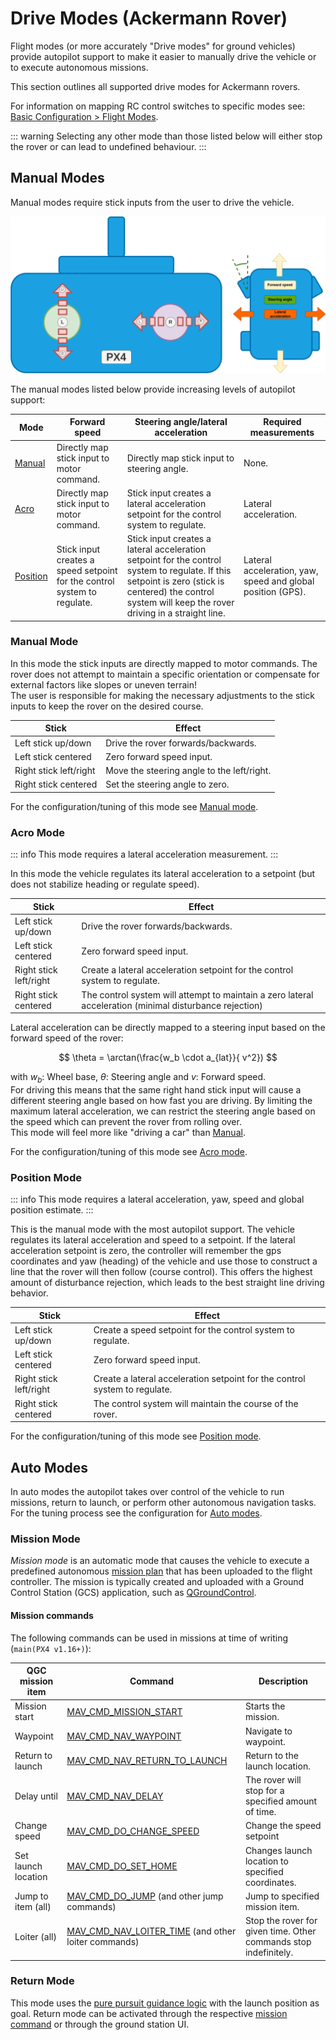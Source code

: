 # Drive Modes (Ackermann Rover)

Flight modes (or more accurately "Drive modes" for ground vehicles) provide autopilot support to make it easier to manually drive the vehicle or to execute autonomous missions.

This section outlines all supported drive modes for Ackermann rovers.

For information on mapping RC control switches to specific modes see: [Basic Configuration > Flight Modes](../config/flight_mode.md).

::: warning
Selecting any other mode than those listed below will either stop the rover or can lead to undefined behaviour.
:::

## Manual Modes

Manual modes require stick inputs from the user to drive the vehicle.

![Manual Controls](../../assets/airframes/rover/flight_modes/manual_controls_ackermann_rover.png)

The manual modes listed below provide increasing levels of autopilot support:

| Mode                       | Forward speed                                                            | Steering angle/lateral acceleration                                                                                                                                                                     | Required measurements                                       |
| -------------------------- | ------------------------------------------------------------------------ | ------------------------------------------------------------------------------------------------------------------------------------------------------------------------------------------------------- | ----------------------------------------------------------- |
| [Manual](#manual-mode)     | Directly map stick input to motor command.                               | Directly map stick input to steering angle.                                                                                                                                                             | None.                                                       |
| [Acro](#acro-mode)         | Directly map stick input to motor command.                               | Stick input creates a lateral acceleration setpoint for the control system to regulate.                                                                                                                 | Lateral acceleration.                                       |
| [Position](#position-mode) | Stick input creates a speed setpoint for the control system to regulate. | Stick input creates a lateral acceleration setpoint for the control system to regulate. If this setpoint is zero (stick is centered) the control system will keep the rover driving in a straight line. | Lateral acceleration, yaw, speed and global position (GPS). |

### Manual Mode

In this mode the stick inputs are directly mapped to motor commands. The rover does not attempt to maintain a specific orientation or compensate for external factors like slopes or uneven terrain!  
The user is responsible for making the necessary adjustments to the stick inputs to keep the rover on the desired course.

| Stick                  | Effect                                     |
| ---------------------- | ------------------------------------------ |
| Left stick up/down     | Drive the rover forwards/backwards.        |
| Left stick centered    | Zero forward speed input.                  |
| Right stick left/right | Move the steering angle to the left/right. |
| Right stick centered   | Set the steering angle to zero.            |

For the configuration/tuning of this mode see [Manual mode](../config_rover/ackermann.md#manual-mode).

### Acro Mode

::: info
This mode requires a lateral acceleration measurement.
:::

In this mode the vehicle regulates its lateral acceleration to a setpoint (but does not stabilize heading or regulate speed).

| Stick                  | Effect                                                                                                  |
| ---------------------- | ------------------------------------------------------------------------------------------------------- |
| Left stick up/down     | Drive the rover forwards/backwards.                                                                     |
| Left stick centered    | Zero forward speed input.                                                                               |
| Right stick left/right | Create a lateral acceleration setpoint for the control system to regulate.                              |
| Right stick centered   | The control system will attempt to maintain a zero lateral acceleration (minimal disturbance rejection) |

Lateral acceleration can be directly mapped to a steering input based on the forward speed of the rover:

<!-- prettier-ignore -->
$$ \theta = \arctan(\frac{w_b \cdot a_{lat}}{ v^2}) $$

with $w_b:$ Wheel base, $\theta:$ Steering angle and $v:$ Forward speed.  
For driving this means that the same right hand stick input will cause a different steering angle based on how fast you are driving. By limiting the maximum lateral acceleration, we can restrict the steering angle based on the speed which can prevent the rover from rolling over.  
This mode will feel more like "driving a car" than [Manual](#manual-mode).

For the configuration/tuning of this mode see [Acro mode](../config_rover/ackermann.md#acro-mode).

### Position Mode

::: info
This mode requires a lateral acceleration, yaw, speed and global position estimate.
:::

This is the manual mode with the most autopilot support. The vehicle regulates its lateral acceleration and speed to a setpoint. If the lateral acceleration setpoint is zero, the controller will remember the gps coordinates and yaw (heading) of the vehicle and use those to construct a line that the rover will then follow (course control).
This offers the highest amount of disturbance rejection, which leads to the best straight line driving behavior.

| Stick                  | Effect                                                                     |
| ---------------------- | -------------------------------------------------------------------------- |
| Left stick up/down     | Create a speed setpoint for the control system to regulate.                |
| Left stick centered    | Zero forward speed input.                                                  |
| Right stick left/right | Create a lateral acceleration setpoint for the control system to regulate. |
| Right stick centered   | The control system will maintain the course of the rover.                  |

For the configuration/tuning of this mode see [Position mode](../config_rover/differential.md#position-mode).

## Auto Modes

In auto modes the autopilot takes over control of the vehicle to run missions, return to launch, or perform other autonomous navigation tasks.  
For the tuning process see the configuration for [Auto modes](../config_rover/ackermann.md#mission-parameters).

### Mission Mode

_Mission mode_ is an automatic mode that causes the vehicle to execute a predefined autonomous [mission plan](../flying/missions.md) that has been uploaded to the flight controller.
The mission is typically created and uploaded with a Ground Control Station (GCS) application, such as [QGroundControl](https://docs.qgroundcontrol.com/master/en/).

#### Mission commands

The following commands can be used in missions at time of writing (`main(PX4 v1.16+)`):

| QGC mission item    | Command                                                                        | Description                                                      |
| ------------------- | ------------------------------------------------------------------------------ | ---------------------------------------------------------------- |
| Mission start       | [MAV_CMD_MISSION_START](MAV_CMD_MISSION_START)                                 | Starts the mission.                                              |
| Waypoint            | [MAV_CMD_NAV_WAYPOINT](MAV_CMD_NAV_WAYPOINT)                                   | Navigate to waypoint.                                            |
| Return to launch    | [MAV_CMD_NAV_RETURN_TO_LAUNCH][MAV_CMD_NAV_RETURN_TO_LAUNCH]                   | Return to the launch location.                                   |
| Delay until         | [MAV_CMD_NAV_DELAY](MAV_CMD_NAV_DELAY)                                         | The rover will stop for a specified amount of time.              |
| Change speed        | [MAV_CMD_DO_CHANGE_SPEED][MAV_CMD_DO_CHANGE_SPEED]                             | Change the speed setpoint                                        |
| Set launch location | [MAV_CMD_DO_SET_HOME](MAV_CMD_DO_SET_HOME)                                     | Changes launch location to specified coordinates.                |
| Jump to item (all)  | [MAV_CMD_DO_JUMP][MAV_CMD_DO_JUMP] (and other jump commands)                   | Jump to specified mission item.                                  |
| Loiter (all)        | [MAV_CMD_NAV_LOITER_TIME][MAV_CMD_NAV_LOITER_TIME] (and other loiter commands) | Stop the rover for given time. Other commands stop indefinitely. |

[MAV_CMD_MISSION_START]: https://mavlink.io/en/messages/common.html#MAV_CMD_MISSION_START
[MAV_CMD_NAV_WAYPOINT]: https://mavlink.io/en/messages/common.html#MAV_CMD_NAV_WAYPOINT
[MAV_CMD_NAV_RETURN_TO_LAUNCH]: https://mavlink.io/en/messages/common.html#MAV_CMD_NAV_RETURN_TO_LAUNCH
[MAV_CMD_NAV_DELAY]: https://mavlink.io/en/messages/common.html#MAV_CMD_NAV_DELAY
[MAV_CMD_DO_CHANGE_SPEED]: https://mavlink.io/en/messages/common.html#MAV_CMD_DO_CHANGE_SPEED
[MAV_CMD_DO_SET_HOME]: https://mavlink.io/en/messages/common.html#MAV_CMD_DO_SET_HOME
[MAV_CMD_NAV_LOITER_TIME]: https://mavlink.io/en/messages/common.html#MAV_CMD_NAV_LOITER_TIME
[MAV_CMD_DO_JUMP]: https://mavlink.io/en/messages/common.html#MAV_CMD_DO_JUMP

### Return Mode

This mode uses the [pure pursuit guidance logic](../config_rover/ackermann.md#pure-pursuit-guidance-logic) with the launch position as goal.
Return mode can be activated through the respective [mission command](#mission-commands) or through the ground station UI.
